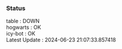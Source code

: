 ### Status


table : DOWN  
hogwarts : OK  
icy-bot : OK  
Latest Update : 2024-06-23 21:07:33.857418
